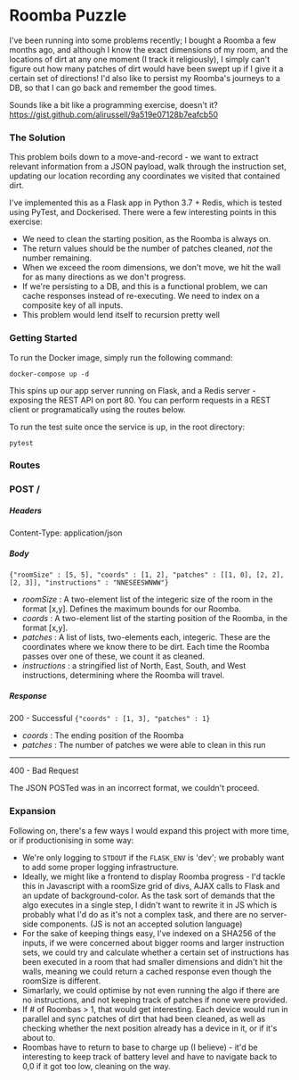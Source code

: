 # Roomba Puzzle

I've been running into some problems recently; I bought a Roomba a few months ago, and although I know the exact dimensions of my room, and the locations of dirt at any one moment (I track it religiously), I simply can't figure out how many patches of dirt would have been swept up if I give it a certain set of directions! I'd also like to persist my Roomba's journeys to a DB, so that I can go back and remember the good times.

Sounds like a bit like a programming exercise, doesn't it? 
https://gist.github.com/alirussell/9a519e07128b7eafcb50

### The Solution

This problem boils down to a move-and-record - we want to extract relevant information from a JSON payload, walk through the instruction set, updating our location recording any coordinates we visited that contained dirt.

I've implemented this as a Flask app in Python 3.7 + Redis, which is tested using PyTest, and Dockerised. There were a few interesting points in this exercise:

* We need to clean the starting position, as the Roomba is always on.
* The return values should be the number of patches cleaned, *not* the number remaining.
* When we exceed the room dimensions, we don't move, we hit the wall for as many directions as we don't progress.
* If we're persisting to a DB, and this is a functional problem, we can cache responses instead of re-executing. We need to index on a composite key of all inputs.
* This problem would lend itself to recursion pretty well

### Getting Started

To run the Docker image, simply run the following command:

```
docker-compose up -d
```

This spins up our app server running on Flask, and a Redis server - exposing the REST API on port 80. You can perform requests in a REST client or programatically using the routes below.

To run the test suite once the service is up, in the root directory:

```
pytest
```

### Routes

### POST /
##### Headers
Content-Type: application/json

##### Body
`{"roomSize" : [5, 5], "coords" : [1, 2], "patches" : [[1, 0], [2, 2], [2, 3]], "instructions" : "NNESEESWNWW"}`

* *roomSize* : A two-element list of the integeric size of the room in the format [x,y]. Defines the maximum bounds for our Roomba.
* *coords* : A two-element list of the starting position of the Roomba, in the format [x,y].
* *patches* : A list of lists, two-elements each, integeric. These are the coordinates where we know there to be dirt. Each time the Roomba passes over one of these, we count it as cleaned.
* *instructions* : a stringified list of North, East, South, and West instructions, determining where the Roomba will travel.

##### Response

200 - Successful
`{"coords" : [1, 3], "patches" : 1}`

* *coords* : The ending position of the Roomba
* *patches* : The number of patches we were able to clean in this run

---

400 - Bad Request

The JSON POSTed was in an incorrect format, we couldn't proceed.

### Expansion

Following on, there's a few ways I would expand this project with more time, or if productionising in some way:

* We're only logging to `STDOUT` if the `FLASK_ENV` is 'dev'; we probably want to add some proper logging infrastructure.
* Ideally, we might like a frontend to display Roomba progress - I'd tackle this in Javascript with a roomSize grid of divs, AJAX calls to Flask and an update of background-color. As the task sort of demands that the algo executes in a single step, I didn't want to rewrite it in JS which is probably what I'd do as it's not a complex task, and there are no server-side components. (JS is not an accepted solution language)
* For the sake of keeping things easy, I've indexed on a SHA256 of the inputs, if we were concerned about bigger rooms and larger instruction sets, we could try and calculate whether a certain set of instructions has been executed in a room that had smaller dimensions and didn't hit the walls, meaning we could return a cached response even though the roomSize is different.
* Simarlarly, we could optimise by not even running the algo if there are no instructions, and not keeping track of patches if none were provided.
* If # of Roombas > 1, that would get interesting. Each device would run in parallel and sync patches of dirt that had been cleaned, as well as checking whether the next position already has a device in it, or if it's about to. 
* Roombas have to return to base to charge up (I believe) - it'd be interesting to keep track of battery level and have to navigate back to 0,0 if it got too low, cleaning on the way. 
